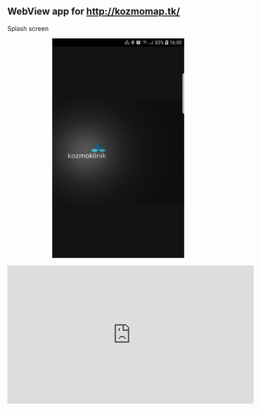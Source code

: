 WebView app for http://kozmomap.tk/
----------------------------------------
Splash screen 

<p align="center">
  <img height="500" width="300" src="https://github.com/aTasja/Kozmoklinik/blob/master/Screens/Splash_screen.jpg">
</p>

<iframe width="560" height="315" src="https://www.youtube.com/embed/2QRR5kT1M9M" frameborder="0" allow="autoplay; encrypted-media" allowfullscreen></iframe>


